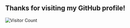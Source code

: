 ## Thanks for visiting my GitHub profile!

![Visitor Count](https://profile-counter.glitch.me/illuminati-Dev/count.svg)
